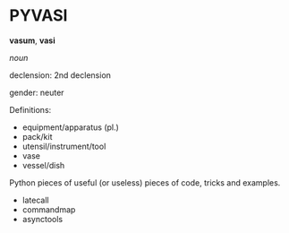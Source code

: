 # PYVASI

**vasum**, **vasi**

*noun*

declension: 2nd declension

gender: neuter

Definitions:

* equipment/apparatus (pl.)
* pack/kit
* utensil/instrument/tool
* vase
* vessel/dish

Python pieces of useful (or useless) pieces of code, tricks and examples.

* latecall
* commandmap
* asynctools
